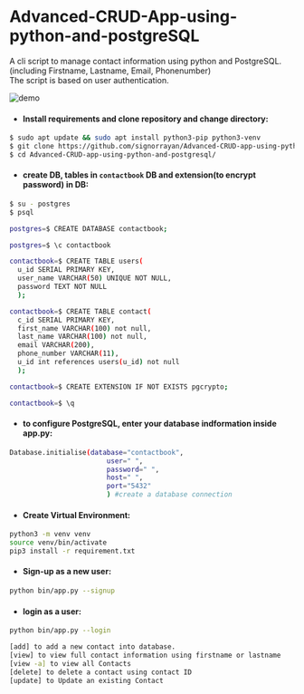 # Advanced-CRUD-App-using-python-and-postgreSQL

A cli script to manage contact information using python and PostgreSQL.\
(including Firstname, Lastname, Email, Phonenumber)\
The script is based on user authentication.


![demo](https://github.com/signorrayan/Advanced-CRUD-app-using-python-and-postgresql/blob/master/Demo/pic.png)



- #### Install requirements and clone repository and change directory:
```bash
$ sudo apt update && sudo apt install python3-pip python3-venv
$ git clone https://github.com/signorrayan/Advanced-CRUD-app-using-python-and-postgresql.git
$ cd Advanced-CRUD-app-using-python-and-postgresql/
```

- #### create DB, tables in `contactbook` DB and extension(to encrypt password) in DB:

```bash
$ su - postgres
$ psql

postgres=$ CREATE DATABASE contactbook;

postgres=$ \c contactbook

contactbook=$ CREATE TABLE users(
  u_id SERIAL PRIMARY KEY,
  user_name VARCHAR(50) UNIQUE NOT NULL,
  password TEXT NOT NULL
  );

contactbook=$ CREATE TABLE contact(
  c_id SERIAL PRIMARY KEY,
  first_name VARCHAR(100) not null,
  last_name VARCHAR(100) not null,
  email VARCHAR(200),
  phone_number VARCHAR(11),
  u_id int references users(u_id) not null
  );

contactbook=$ CREATE EXTENSION IF NOT EXISTS pgcrypto;

contactbook=$ \q

```

- #### to configure PostgreSQL, enter your database indformation inside app.py:
```bash
Database.initialise(database="contactbook",
                        user=" ",
                        password=" ",
                        host=" ",
                        port="5432"
                        ) #create a database connection
```


- #### Create Virtual Environment:
```bash
python3 -m venv venv
source venv/bin/activate
pip3 install -r requirement.txt
```

- #### Sign-up as a new user:
```bash
python bin/app.py --signup
```

- #### login as a user:
```bash
python bin/app.py --login
```

```bash
[add] to add a new contact into database.
[view] to view full contact information using firstname or lastname
[view -a] to view all Contacts
[delete] to delete a contact using contact ID
[update] to Update an existing Contact
```
